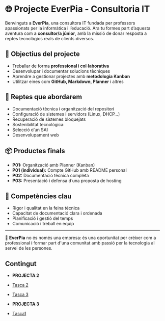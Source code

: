 # 🌐 Projecte EverPia - Consultoria IT

Benvinguts a **EverPia**, una consultora IT fundada per professors apassionats per la informàtica i l’educació. Ara tu formes part d’aquesta aventura com a **consultor/a júnior**, amb la missió de donar resposta a reptes tecnològics reals de clients diversos.

## 🎯 Objectius del projecte

- Treballar de forma **professional i col·laborativa**
- Desenvolupar i documentar solucions tècniques
- Aprendre a gestionar projectes amb **metodologia Kanban**
- Utilitzar eines com **GitHub, Markdown, Planner** i altres

## 🧩 Reptes que abordarem

- Documentació tècnica i organització del repositori
- Configuració de sistemes i servidors (Linux, DHCP…)
- Recuperació de sistemes bloquejats
- Sostenibilitat tecnològica
- Selecció d’un SAI
- Desenvolupament web

## 📦 Productes finals

- **P01:** Organització amb Planner (Kanban)
- **P01 (individual):** Compte GitHub amb README personal
- **P02:** Documentació tècnica completa
- **P03:** Presentació i defensa d’una proposta de hosting

## 🧠 Competències clau

- Rigor i qualitat en la feina tècnica
- Capacitat de documentació clara i ordenada
- Planificació i gestió del temps
- Comunicació i treball en equip

---

🚀 **EverPia** no és només una empresa: és una oportunitat per créixer com a professional i formar part d'una comunitat amb passió per la tecnologia al servei de les persones.

## Contingut
- **PROJECTA 2**
- [Tasca 2](Tasca2/README.md)
- [Tasca 3](Tasca3/README.md)

- **PROJECTA 3**
- [Tasca1](Tasca1/README.md)
